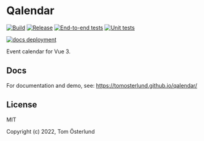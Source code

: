 # Qalendar

[![Build](https://github.com/tomosterlund/qalendar/actions/workflows/build.yml/badge.svg)](https://github.com/tomosterlund/qalendar/actions/workflows/build.yml) [![Release](https://github.com/tomosterlund/qalendar/actions/workflows/release.yml/badge.svg)](https://github.com/tomosterlund/qalendar/actions/workflows/release.yml) [![End-to-end tests](https://github.com/tomosterlund/qalendar/actions/workflows/end-to-end-tests.yml/badge.svg)](https://github.com/tomosterlund/qalendar/actions/workflows/end-to-end-tests.yml) [![Unit tests](https://github.com/tomosterlund/qalendar/actions/workflows/unit-tests.yml/badge.svg)](https://github.com/tomosterlund/qalendar/actions/workflows/test.yml)

[![docs deployment](https://github.com/tomosterlund/qalendar/actions/workflows/pages/pages-build-deployment/badge.svg)](https://github.com/tomosterlund/qalendar/actions/workflows/pages/pages-build-deployment)

Event calendar for Vue 3.

## Docs

For documentation and demo, see: <https://tomosterlund.github.io/qalendar/>

## License

MIT

Copyright (c) 2022, Tom Österlund
